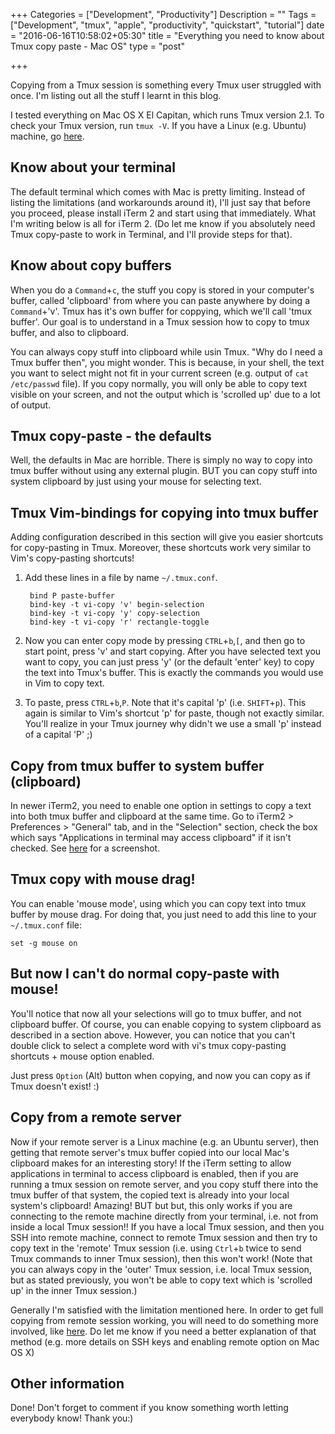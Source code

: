 +++
Categories = ["Development", "Productivity"]
Description = ""
Tags = ["Development", "tmux", "apple", "productivity", "quickstart", "tutorial"]
date = "2016-06-16T10:58:02+05:30"
title = "Everything you need to know about Tmux copy paste - Mac OS"
type = "post"

+++

Copying from a Tmux session is something every Tmux user struggled with once.
I'm listing out all the stuff I learnt in this blog.

I tested everything on Mac OS X El Capitan, which runs Tmux version 2.1. To
check your Tmux version, run `tmux -V`. If you have a Linux (e.g. Ubuntu) machine, go
[here](http://www.rushiagr.com/blog/2016/06/16/everything-you-need-to-know-about-tmux-copy-pasting-ubuntu/).

## Know about your terminal
The default terminal which comes with Mac is pretty limiting. Instead of
listing the limitations (and workarounds around it), I'll just say that before
you proceed, please install iTerm 2 and start using that immediately. What I'm
writing below is all for iTerm 2. (Do let me know if you absolutely need Tmux
copy-paste to work in Terminal, and I'll provide steps for that).

## Know about copy buffers
When you do a `Command`+`c`, the stuff you copy is stored in your computer's
buffer, called 'clipboard' from where you can paste anywhere by doing a
`Command`+'v'. Tmux has it's own buffer for coppying, which we'll
call 'tmux buffer'. Our goal is to understand in a Tmux session how to copy to
tmux buffer, and also to clipboard.

You can always copy stuff into clipboard while usin Tmux. "Why do I need a Tmux
buffer then", you might wonder. This is because, in your shell, the text you
want to select might not fit in your current screen (e.g. output of `cat
/etc/passwd` file). If you copy normally, you will only be able to copy text
visible on your screen, and not the output which is 'scrolled up' due to a lot
of output.

## Tmux copy-paste - the defaults
Well, the defaults in Mac are horrible. There is simply no way to copy into
tmux buffer without using any external plugin. BUT you can copy stuff into
system clipboard by just using your mouse for selecting text.

## Tmux Vim-bindings for copying into tmux buffer
Adding configuration described in this section will give you easier shortcuts
for copy-pasting in Tmux. Moreover, these shortcuts work very similar to Vim's
copy-pasting shortcuts!

1. Add these lines in a file by name `~/.tmux.conf`.

        bind P paste-buffer
        bind-key -t vi-copy 'v' begin-selection
        bind-key -t vi-copy 'y' copy-selection
        bind-key -t vi-copy 'r' rectangle-toggle

2. Now you can enter copy mode by pressing `CTRL`+`b`,`[`, and then go
   to start point, press 'v' and start copying. After you have selected text
   you want to copy, you can just press 'y' (or the default 'enter' key) to
   copy the text into Tmux's buffer. This is exactly the commands you would use
   in Vim to copy text.
3. To paste, press `CTRL`+`b`,`P`. Note that it's capital 'p' (i.e.
   `SHIFT`+`p`). This again is similar to Vim's shortcut 'p' for paste, though
   not exactly similar. You'll realize in your Tmux journey why didn't we use a
   small 'p' instead of a capital 'P' ;)

## Copy from tmux buffer to system buffer (clipboard)
In newer iTerm2, you need to enable one option in settings to copy a text into
both tmux buffer and clipboard at the same time. Go to iTerm2 > Preferences >
"General" tab, and in the "Selection" section, check the box which says
"Applications in terminal may access clipboard" if it isn't checked. See
[here](http://apple.stackexchange.com/a/248828) for a screenshot.

## Tmux copy with mouse drag!
You can enable 'mouse mode', using which you can copy text into tmux buffer by
mouse drag. For doing that, you just need to add this line to your
`~/.tmux.conf` file:

    set -g mouse on

## But now I can't do normal copy-paste with mouse!
You'll notice that now all your selections will go to tmux buffer, and not
clipboard buffer. Of course, you can enable copying to system clipboard as
described in a section above. However, you can notice that you can't double
click to select a complete word with vi's tmux copy-pasting shortcuts + mouse
option enabled.

Just press `Option` (Alt) button when copying, and now you can copy as if Tmux
doesn't exist! :)


## Copy from a remote server
Now if your remote server is a Linux machine (e.g. an Ubuntu server), then
getting that remote server's tmux buffer copied into our local Mac's clipboard
makes for an interesting story! If the iTerm setting to allow applications in
terminal to access clipboard is enabled, then if you are running a tmux session
on remote server, and you copy stuff there into the tmux buffer of that system,
the copied text is already into your local system's clipboard! Amazing! BUT but
but, this only works if you are connecting to the remote machine directly from
your terminal, i.e. not from inside a local Tmux session!! If you have a local
Tmux session, and then you SSH into remote machine, connect to remote Tmux
session and then try to copy text in the 'remote' Tmux session (i.e. using
`Ctrl`+`b` twice to send Tmux commands to inner Tmux session), then this won't
work! (Note that you can always copy in the 'outer' Tmux session, i.e. local
Tmux session, but as stated previously, you won't be able to copy text which is
'scrolled up' in the inner Tmux session.)

Generally I'm satisfied with the limitation mentioned here. In order to get
full copying from remote session working, you will need to do something more
involved, like [here](http://superuser.com/a/408374/315134). Do let me know if
you need a better explanation of that method (e.g. more details on SSH keys and
enabling remote option on Mac OS X)

## Other information

Done! Don't forget to comment if you know something worth letting everybody
know! Thank you:)
